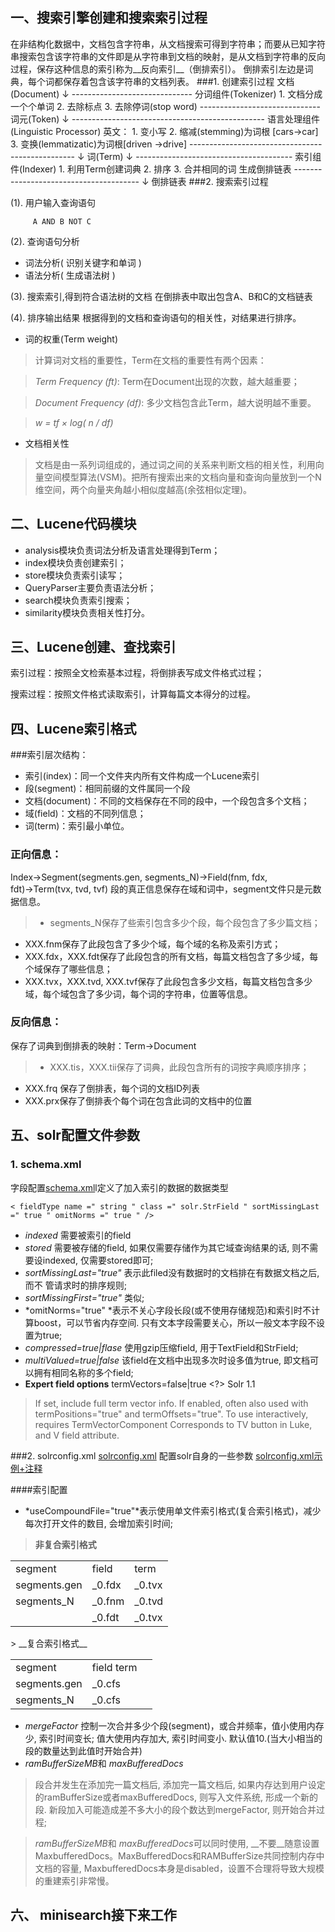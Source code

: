 ﻿## 一、搜索引擎创建和搜索索引过程
在非结构化数据中，文档包含字符串，从文档搜索可得到字符串；而要从已知字符串搜索包含该字符串的文件即是从字符串到文档的映射，是从文档到字符串的反向过程，保存这种信息的索引称为__反向索引__（倒排索引）。
倒排索引左边是词典，每个词都保存着包含该字符串的文档列表。
###1. 创建索引过程
	 文档(Document)
	       ↓
	 ------------------------------
	    分词组件(Tokenizer)
	    1. 文档分成一个个单词
	    2. 去除标点
	    3. 去除停词(stop word)
	 ------------------------------
	    词元(Token)
	       ↓
	 ------------------------------------------------
	    语言处理组件(Linguistic Processor)
	   英文：
	   1. 变小写
	   2. 缩减(stemming)为词根  [cars->car]
	   3. 变换(lemmatizatic)为词根[driven ->drive]
	 -------------------------------------------------
	     ↓
	   词(Term)
	     ↓
	 ---------------------------------------
	  索引组件(Indexer)
	  1. 利用Term创建词典
	  2. 排序
	  3. 合并相同的词 生成倒排链表
	 ---------------------------------------
	     ↓
	 倒排链表
###2. 搜索索引过程

(1). 用户输入查询语句 

		 A AND B NOT C

(2). 查询语句分析

- 词法分析( 识别关键字和单词 )
- 语法分析( 生成语法树 )

(3). 搜索索引,得到符合语法树的文档
在倒排表中取出包含A、B和C的文档链表

(4). 排序输出结果
根据得到的文档和查询语句的相关性，对结果进行排序。

- 词的权重(Term weight)

>计算词对文档的重要性，Term在文档的重要性有两个因素：

> *Term Frequency (ft)*: Term在Document出现的次数，越大越重要；

> *Document Frequency (df)*: 多少文档包含此Term，越大说明越不重要。

> *w = tf × log( n / df)*

- 文档相关性
> 文档是由一系列词组成的，通过词之间的关系来判断文档的相关性，利用向量空间模型算法(VSM)。把所有搜索出来的文档向量和查询向量放到一个N维空间，两个向量夹角越小相似度越高(余弦相似定理)。

## 二、Lucene代码模块
- analysis模块负责词法分析及语言处理得到Term；
- index模块负责创建索引；
- store模块负责索引读写；
- QueryParser主要负责语法分析；
- search模块负责索引搜索；
- similarity模块负责相关性打分。
## 三、Lucene创建、查找索引
索引过程：按照全文检索基本过程，将倒排表写成文件格式过程；

搜索过程：按照文件格式读取索引，计算每篇文本得分的过程。





## 四、Lucene索引格式
###索引层次结构：
- 索引(index)：同一个文件夹内所有文件构成一个Lucene索引
- 段(segment)：相同前缀的文件属同一个段
- 文档(document)：不同的文档保存在不同的段中，一个段包含多个文档；
- 域(field)：文档的不同列信息；
- 词(term)：索引最小单位。
### 正向信息：
Index→Segment(segments.gen, segments_N)→Field(fnm, fdx, fdt)→Term(tvx, tvd, tvf)
段的真正信息保存在域和词中，segment文件只是元数据信息。
> - segments_N保存了些索引包含多少个段，每个段包含了多少篇文档；
- XXX.fnm保存了此段包含了多少个域，每个域的名称及索引方式；
- XXX.fdx，XXX.fdt保存了此段包含的所有文档，每篇文档包含了多少域，每个域保存了哪些信息；
- XXX.tvx，XXX.tvd, XXX.tvf保存了此段包含多少文档，每篇文档包含多少域，每个域包含了多少词，每个词的字符串，位置等信息。
### 反向信息：
保存了词典到倒排表的映射：Term→Document
> - XXX.tis，XXX.tii保存了词典，此段包含所有的词按字典顺序排序；
- XXX.frq 保存了倒排表，每个词的文档ID列表
- XXX.prx保存了倒排表个每个词在包含此词的文档中的位置

## 五、solr配置文件参数
### 1. schema.xml
字段配置[schema.xml](http://wiki.apache.org/solr/SchemaXml)l定义了加入索引的数据的数据类型
 
	< fieldType name =" string " class =" solr.StrField " sortMissingLast =" true " omitNorms =" true " />

- *indexed* 需要被索引的field
- *stored* 需要被存储的field, 如果仅需要存储作为其它域查询结果的话, 则不需要设indexed, 仅需要stored即可; 
- *sortMissingLast="true"* 表示此filed没有数据时的文档排在有数据文档之后, 而不 管请求时的排序规则;
- *sortMissingFirst="true"* 类似;
- *omitNorms="true" *表示不关心字段长段(或不使用存储规范)和索引时不计算boost，可以节省内存空间. 只有文本字段需要关心，所以一般文本字段不设置为true;
- *compressed=true|flase* 使用gzip压缩field, 用于TextField和StrField;
- *multiValued=true|false* 该field在文档中出现多次时设多值为true, 即文档可以拥有相同名称的多个field;
- __Expert field options__ termVectors=false|true <?> Solr 1.1
>If set, include full term vector info.
If enabled, often also used with termPositions="true" and termOffsets="true".
To use interactively, requires TermVectorComponent
Corresponds to TV button in Luke, and V field attribute.

###2. solrconfig.xml
[solrconfig.xml](http://wiki.apache.org/solr/SolrConfigXml) 配置solr自身的一些参数
[solrconfig.xml示例+注释](http://svn.apache.org/repos/asf/lucene/dev/trunk/solr/example/solr/collection1/conf/solrconfig.xml)

####索引配置
- *useCompoundFile="true"*表示使用单文件索引格式(复合索引格式)，减少每次打开文件的数目, 会增加索引时间;
> __非复合索引格式__
<table>
    <tr>
        <td>segment</td>
        <td>field</td>
        <td>term</td>
    </tr>
    <tr>
         <td> segments.gen </td>
         <td>_0.fdx</td>
         <td>_0.tvx</td>
    </tr>
     <tr>
         <td> segments_N </td>
         <td>_0.fnm</td>
         <td>_0.tvd</td>
    </td>
         <tr>
         <td>   </td>
         <td>_0.fdt</td>
         <td>_0.tvx</td>
    </td>
</table>
> __复合索引格式__
<table>
    <tr>
        <td>segment</td>
        <td>field term</td>
        <td>  </td>
    </tr>
    <tr>
         <td> segments.gen </td>
         <td>_0.cfs</td>
         <td> </td>
    </tr>
     <tr>
         <td> segments_N </td>
         <td>_0.cfs</td>
         <td> </td>
</table>           
                        
         

- *mergeFactor* 控制一次合并多少个段(segment)，或合并频率，值小使用内存少, 索引时间变长; 值大使用内存加大, 索引时间变小. 默认值10.(当大小相当的段的数量达到此值时开始合并)
- *ramBufferSizeMB*和 *maxBufferedDocs*
> 段合并发生在添加完一篇文档后, 添加完一篇文档后, 如果内存达到用户设定的ramBufferSize或者maxBufferedDocs, 则写入文件系统, 形成一个新的段. 新段加入可能造成差不多大小的段个数达到mergeFactor, 则开始合并过程; 

>*ramBufferSizeMB*和 *maxBufferedDocs*可以同时使用, __不要__随意设置MaxbufferedDocs。MaxBufferedDocs和RAMBufferSize共同控制内存中文档的容量, MaxbufferedDocs本身是disabled，设置不合理将导致大规模的重建索引非常慢。
## 六、 minisearch接下来工作


